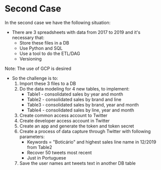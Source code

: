 # Second Case

In the second case we have the following situation:

* There are 3 spreadsheets with data from 2017 to 2019 and it's necessary that:
  * Store these files in a DB
  * Use Python and SQL
  * Use a tool to do the ETL/DAG
  * Versioning

Note: The use of GCP is desired

* So the challenge is to:
  1. Import these 3 files to a DB
  2. Do the data modeling for 4 new tables, to implement:
     - Table1 - consolidated sales by year and month
     - Table2 - consolidated sales by brand and line
     - Table3 - consolidated sales by brand, year and month
     - Table4 - consolidated sales by line, year and month
  3. Create common access account to Twitter
  4. Create developer access account in Twitter
  5. Create an app and generate the token and token secret
  6. Create a process of data capture through Twitter with following parameters:
     - Keywords = "Boticário" and highest sales line name in 12/2019 from Table2
     - Recover 50 tweets most recent
     - Just in Portuguese
  7. Save the user names ant tweets text in another DB table
